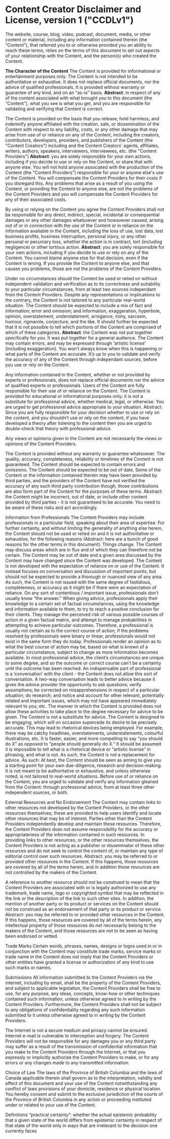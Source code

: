 # Content Creator Disclaimer and License, version 1 ("CCDLv1")

The website, course, blog, video, podcast, document, media, or other content or material, including any information contained therein (the “Content”), that referred you to or otherwise provided you an ability to reach these terms, relies on the terms of this document to set out aspects of your relationship with the Content, and the person(s) who created the Content.

**The Character of the Content**
The Content is provided for informational or entertainment purposes only. The Content is not intended to be authoritative or exhaustive. It does not replace official documents, nor the advice of qualified professionals. It is provided without warranty or guarantee of any kind, and on an “as-is” basis. **Abstract**: in respect of any of the content associated with what brought you to this document (the “Content”), what you see is what you get, and you are responsible for validating and verifying that Content is correct.

The Content is provided on the basis that you release; hold harmless; and indemnify anyone affiliated with the creation, sale, or dissemination of the Content with respect to any liability, costs, or any other damage that may arise from use of or reliance on any of the Content, including the creators, contributors, developers, providers, and publishers of the Content (the "Content Creators") including and the Content Creators’ agents, affiliates, writers, authors, speakers, interviewers, interviewees, etc. (the "Content Providers") **Abstract**: you are solely responsible for your own actions, including if you decide to use or rely on the Content, or share that with anyone else. You will not hold anyone associated with the production of the Content (the "Content Providers") responsible for your or anyone else's use of the Content. You will compensate the Content Providers for their costs if you disregard this. Any problems that arise as a result of you using the Content, or providing the Content to anyone else, are not the problems of the Content Providers and you will compensate the Content Providers for any of their associated costs.

By using or relying on the Content you agree the Content Providers shall not be responsible for any direct, indirect, special, incidental or consequential damages or any other damages whatsoever and howsoever caused, arising out of or in connection with the use of the Content or in reliance on the information available in the Content, including the loss of use, lost data, lost business profits, business interruption, personal injury, or any other personal or pecuniary loss, whether the action is in contract, tort (including negligence) or other tortious action. **Abstract**: you are solely responsible for your own actions, including if you decide to use or rely on any of the Content. You cannot blame anyone else for that decision, even if the Content is wrong. If you provide the Content to anyone else, and that causes you problems, those are not the problems of the Content Providers.

Under no circumstances should the Content be used or relied on without independent validation and verification as to its correctness and suitability to your particular circumstances, from at least two sources independant from the Content Providers. Despite any representations or implications to the contrary, the Content is not tailored to any particular real-world situation. The Content should be expected to include a mix of fact and information; error and omission; and information, exaggeration, hyperbole, opinion, overstatement, understatement, arrogance, irony, sarcasm, humour, rigmarole, conjecture, and the like. It should further be expected that it is not possible to tell which portions of the Content are comprised of which of these categories. **Abstract**: the Content was not put together specifically for you. It was put together for a general audience. The Content may contain errors, and may be expressed through ‘artistic license' (including exaggeration). You won’t always know when this is happening or what parts of the Content are accurate. It’s up to you to validate and verify the accuracy of any of the Content through independant sources, before you use or rely on the Content.

Any information contained in the Content, whether or not provided by experts or professionals, does not replace official documents nor the advice of qualified experts or professionals. Users of the Content are fully responsible for their use of or reliance on the Content. The Content is provided for educational or informational purposes only; it is not a substitute for professional advice, whether medical, legal, or otherwise. You are urged to get professional advice appropriate to your situation. Abstract: Since you are fully responsible for your decision whether to use or rely on the content, and you shouldn’t use or rely on the content, if you have developed a theory after listening to the content then you are urged to double-check that theory with professional advice.

Any views or opinions given in the Content are not necessarily the views or opinions of the Content Providers.

The Content is provided without any warranty or guarantee whatsoever. The quality, accuracy, completeness, reliability or timelines of the Content is not guaranteed. The Content should be expected to contain errors and omissions. The Content should be expected to be out of date. Some of the Content or the information contained therein may have been provided by third parties, and the providers of the Content have not verified the accuracy of any such third party contribution though, those contributions are also form part of the Content for the purposes of these terms. Abstract: the Content might be incorrect, out of date, or include other content provided by third parties - it is not guaranteed to be accurate. You need to be aware of these risks and act accordingly.

Information from Professionals
The Content Providers may include professionals in a particular field, speaking about their area of expertise. For further certainty, and without limiting the generality of anything else herein, the Content should not be used or relied on and it is not authoritative or exhaustive, for the following reasons (Abstract: here are a bunch of good reasons for the other terms in this document):
Things change. The Content may discuss areas which are in flux and of which they can therefore not be certain. The Content may be out of date and a given area discussed by the Content may have changed since the Content was developed.
The Content is not developed with the expectation of reliance on or use of the Content. It instead focuses on conversation and discussion of important points, but should not be expected to provide a thorough or nuanced view of any area. As such, the Content is not issued with the same degree of fastidious, completeness, or accuracy as it might be if there were an expectation of reliance.
On any sort of contentious / important issue, professionals don’t usually know “the answer.” When giving advice, professionals apply their knowledge to a certain set of factual circumstances, using the knowledge and information available to them, to try to reach a positive conclusion for their clients. They manage the perceived risk of various possible courses of action in a given factual matrix, and attempt to manage probabilities in attempting to achieve particular outcomes. Therefore, a professional is usually not certain as to the correct course of action; if the problems resolved by professionals were binary or linear, professionals would not exist in the same form they do today. Professionals render an opinion as to what the best course of action may be, based on what is known of a particular circumstance, subject to change as more information becomes available. In most professional advice, the client’s circumstances are unique to some degree, and so the outcome or correct course can’t be a certainty until the outcome has been reached.
An indispensable part of professional is a ‘conversation’ with the client - the Content does not allow this sort of conversation. A two-way conversation leads to better advice because it gives the advice provider the opportunity to ask questions; verify assumptions; be corrected on misapprehensions in respect of a particular situation; do research; and notice and account for other relevant, potentially related and important issues, which may not have appeared immediately relevant to you; etc. The manner in which the Content is provided does not allow these activities to take place to the degree necessary for advice to be given. The Content is not a substitute for advice.
The Content is designed to be engaging, which will on occasion supercede its desire to be precisely accurate. This may lead to rhetorical devices being employed. For example, there may be catchy headlines, overstatements, understatements, colourful illustrations, etc. It is faster, easier, and more compelling to say “you should do X” as opposed to “people should generally do X.” It should be assumed it is impossible to tell what is a rhetorical device or “artistic license” in phrasing, and what is not. As such, the Content is not a replacement for advice.
As such:
At best, the Content should be seen as aiming to give you a starting point for your own due-diligence, research and decision-making. It is not meant to be authoritative or exhaustive, and unless otherwise noted, is not tailored to real-world situations. 
Before use of or reliance on the Content, you are urged to validate and verify any information gleaned from the Content:
through professional advice,
from at least three other independent sources, or
both.

External Resources and No Endorsement
The Content may contain links to other resources not developed by the Content Providers, or the other resources themselves; these are provided to help users identify and locate other resources that may be of interest. Parties other than the Content Providers independently develop and maintain these resources. Therefore, the Content Providers does not assume responsibility for the accuracy or appropriateness of the information contained in such resources. In providing links to other resources, or the other resources themselves, the Content Providers is not acting as a publisher or disseminator of these other resources and do not seek to control the content of, or maintain any type of editorial control over such resources. Abstract: you may be referred to or provided other resources in the Content. If this happens, those resources are covered by all of the terms herein, and in addition those resources are not controlled by the makers of the Content.

A reference to another resource should not be construed to mean that the Content Providers are associated with or is legally authorized to use any trademark, trade name, logo or copyrighted symbol that may be reflected in the link or the description of the link to such other sites. In addition, the mention of another party or its product or services on the Content should not be construed as an endorsement of that party or its product or service. Abstract: you may be referred to or provided other resources in the Content. If this happens, those resources are covered by all of the terms herein, any intellectual property of those resources do not necessarily belong to the makers of the Content, and those resources are not to be seen as having been endorsed or vetted.

Trade Marks
Certain words, phrases, names, designs or logos used in or in conjunction with the Content may constitute trade marks, service marks or trade name in the Content does not imply that the Content Providers or other entities have granted a license or authorization of any kind to use such marks or names.

Submissions
All information submitted to the Content Providers via the internet, including by email, shall be the property of the Content Providers, and subject to applicable legislation, the Content Providers shall be free to use, for any purpose, any ideas, concepts, know-how or other techniques contained such information, unless otherwise agreed to in writing by the Content Providers. Furthermore, the Content Providers shall not be subject to any obligations of confidentiality regarding any such information submitted to it unless otherwise agreed to in writing by the Content Providers.

The Internet is not a secure medium and privacy cannot be ensured. Internet e-mail is vulnerable to interception and forgery. The Content Providers will not be responsible for any damages you or any third party may suffer as a result of the transmission of confidential information that you make to the Content Providers through the Internet, or that you expressly or implicitly authorize the Content Providers to make, or for any errors or any changes made to any transmitted information.

Choice of Law
The laws of the Province of British Columbia and the laws of Canada applicable therein shall govern as to the interpretation, validity and effect of this document and your use of the Content notwithstanding any conflict of laws provisions of your domicile, residence or physical location. You hereby consent and submit to the exclusive jurisdiction of the courts of the Province of British Columbia in any action or proceeding instituted under or related to your use of the Content.


Definitions
“practical certainty”: whether the actual epistemic probability that a given state of the world differs from epistemic certainty in respect of that state of the world only in ways that are irrelevant to the decision one currently faces
